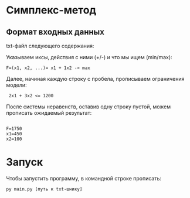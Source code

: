 # Симплекс-метод

## Формат входных данных

txt-файл следующего содержания:

Указываем иксы, действия с ними (+/-) и что мы ищем (min/max):

```
F=(x1, x2, ...)= x1 + 1x2 -> max
```

Далее, начиная каждую строку с пробела, прописываем ограничения модели:

```
 2x1 + 3x2 <= 1200
```

После системы неравенств, оставив одну строку пустой, можем прописать ожидаемый результат:

```

F=1750
x1=450
x2=100
```

# Запуск

Чтобы запустить программу, в командной строке прописать:

```
py main.py [путь к txt-шнику]
```

